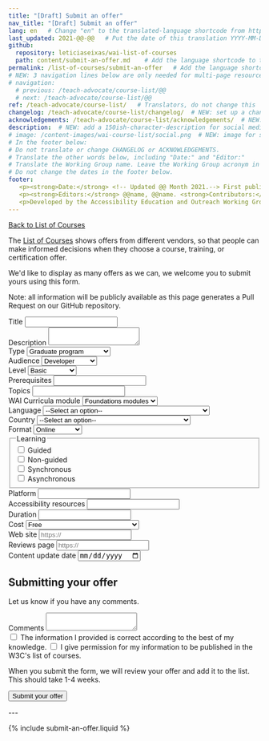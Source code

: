 ```yaml
---
title: "[Draft] Submit an offer"
nav_title: "[Draft] Submit an offer"
lang: en   # Change "en" to the translated-language shortcode from https://www.iana.org/assignments/language-subtag-registry/language-subtag-registry
last_updated: 2021-@@-@@   # Put the date of this translation YYYY-MM-DD (with month in the middle)
github:
  repository: leticiaseixas/wai-list-of-courses
  path: content/submit-an-offer.md    # Add the language shortcode to the middle of the filename, for example: content/index.fr.md
permalink: /list-of-courses/submit-an-offer   # Add the language shortcode to the end, with no slash at end, for example: /link/to/page/fr
# NEW: 3 navigation lines below are only needed for multi-page resources where you have previous and next at the bottom. If so, un-comment them; otherwise delete these lines.
# navigation:
  # previous: /teach-advocate/course-list/@@
  # next: /teach-advocate/course-list/@@
ref: /teach-advocate/course-list/   # Translators, do not change this
changelog: /teach-advocate/course-list/changelog/  # NEW: set up a changelog so it's ready for later
acknowledgements: /teach-advocate/course-list/acknowledgements/  # NEW: delete if don't have a separate acknowledgements page. And delete it in the footer below.
description:  # NEW: add a 150ish-character-description for social media   # translate the description
# image: /content-images/wai-course-list/social.png  # NEW: image for social media (leave commented out if we don't have a specific one for this reource)
# In the footer below:
# Do not translate or change CHANGELOG or ACKNOWLEDGEMENTS.
# Translate the other words below, including "Date:" and "Editor:"
# Translate the Working Group name. Leave the Working Group acronym in English.
# Do not change the dates in the footer below.
footer: 
   <p><strong>Date:</strong> <!-- Updated @@ Month 2021.--> First published Month 20@@. CHANGELOG.</p>
   <p><strong>Editors:</strong> @@name, @@name. <strong>Contributors:</strong> @@name, @@name, and <a href="https://www.w3.org/groups/wg/eowg/participants">participants of the EOWG</a>. ACKNOWLEDGEMENTS lists contributors and credits.</p>
   <p>Developed by the Accessibility Education and Outreach Working Group (<a href="http://www.w3.org/WAI/EO/">EOWG</a>). Developed as part of the <a href="https://www.w3.org/WAI/about/projects/wai-coop/">WAI-CooP project</a>, co-funded by the European Commission.</p>
---
```


<div style="grid-column: 4 / span 4">

<style>
{% include css/styles.css %}
main > header { grid-column: 4 / span 4; }
</style>

<a href="../">Back to List of Courses</a>

<form>
  <p>The <a href="../">List of Courses</a> shows offers from different vendors, so that people can make informed decisions when they choose a course, training, or certification offer.</p>
  <p>We'd like to display as many offers as we can, we welcome you to submit yours using this form.</p>
  <p>Note: all information will be publicly available as this page generates a Pull Request on our GitHub repository.</p>


<div class="field">
    <label for="offer-name">Title</label>
    <input type="text" id="offer-name" required>
</div>

<div class="field">
    <label for="offer-description">Description</label>
    <textarea id="offer-description"></textarea>
</div>

<div class="field">
    <label for="offer-type">Type</label>
    <select id="offer-type">
        <option value="offer-type-graduate">Graduate program</option>
        <option value="offer-type-undergraduate">Undergraduate program</option>
        <option value="offer-type-training">Training program</option>
        <option value="offer-type-certification">Professional certification</option>
        <option value="offer-type-other">Other</option>
    </select>
</div>

<div class="field">
    <label for="offer-audience">Audience</label>
    <select id="offer-audience">
        <option value="offer-audience-developer">Developer</option>
        <option value="offer-audience-designer">Designer</option>
        <option value="offer-audience-content-author">Content author</option>
        <option value="offer-audience-manager">Manager</option>
        <option value="offer-audience-tester">Tester</option>        
        <option value="offer-audience-other">Other</option>
    </select>
</div>

<div class="field">
    <label for="offer-level">Level</label>
    <select id="offer-level">
        <option value="offer-level-basic">Basic</option>
        <option value="offer-level-intermediate">Intermediate</option>
        <option value="offer-level-advanced">Advanced</option>
    </select>
</div>

<div class="field">
    <label for="offer-prerequisites">Prerequisites</label>
    <input type="text" id="prerequisites">
</div>

<div class="field">
    <label for="offer-topics">Topics</label>
    <input type="text" id="topics">
</div>

<div class="field">
    <label for="offer-curricula_correspondence">WAI Curricula module</label>
    <select id="offer-curricula_correspondence">
        <option value="offer-curricula_correspondence-foundations">Foundations modules</option>
        <option value="offer-curricula_correspondence-developer">Developer modules</option>
        <option value="offer-curricula_correspondence-none">None</option>
    </select>
</div>

<div class="field">
    <label for="offer-language">Language</label>
    <select name="language" id="language">
        <option value="">--Select an option--</option>
        {% for language in site.data.lang %}
            <option value="{{ language[0] }}">{{ language[1].name }} ({{language[1].nativeName }})</option>
        {% endfor %}
    </select>
</div>

<div class="field">
    <label for="country">Country</label>
    <select name="country" id="country">
        <option value="">--Select an option--</option>
        {% for country in site.data.countries %}
            <option value="{{ country[0] }}">{{ country[1].name }} ({{country[1].nativeName}})</option>
        {% endfor %}
    </select>
</div>

<div class="field">
    <label for="offer-format">Format</label>
    <select id="offer-format">
        <option value="offer-format-online">Online</option>
        <option value="offer-format-face-to-face">Face-to-face</option>
        <option value="offer-format-hybrid">Hybrid</option>
    </select>
</div>

<fieldset class="field" id="offer-learning">
    <legend class="label">Learning</legend>
    <div class="radio-field">
        <input type="checkbox" id="offer-learning-guided" value="offer-learning-guided">
        <label for="offer-learning-guided">Guided</label>
    </div>
    <div class="radio-field">
        <input type="checkbox" id="offer-learning-non-guided" value="offer-learning-non-guided">
        <label for="offer-learning">Non-guided</label>
    </div>
    <div class="radio-field">
        <input type="checkbox" id="offer-learning-synchronous" value="offer-learning-synchronous">
        <label for="offer-learning-synchronous">Synchronous</label>
    </div>
    <div class="radio-field">
        <input type="checkbox" id="offer-learning-asynchronous" value="offer-learning-asynchronous">
        <label for="offer-learning-asynchronous">Asynchronous</label>
    </div>            
</fieldset>

<div class="field">
    <label for="offer-platform">Platform</label>
    <input type="text" id="platform">
</div>

<div class="field">
    <label for="offer-accessibility-resources">Accessibility resources</label>
    <input type="text" id="offer-accessibility-resources">
</div>
<div class="field">
    <label for="offer-duration">Duration</label>
    <input type="text" id="offer-duration">
</div>

<div class="field">
    <label for="offer-cost">Cost</label>
    <select id="offer-cost">
        <option value="offer-cost-free">Free</option>
        <option value="offer-cost-free-certificates-for-purchase">Free with certificates for purchase</option>
        <option value="offer-cost-free-limited-time">Free for limited content or duration</option>
        <option value="offer-cost-free-or-reduced-for-some">Free or reduced fee for some</option>
        <option value="offer-cost">Paid</option>
    </select>
</div>

<div class="field">
    <label for="offer-website">Web site</label>
    <input type="text" id="offer-website" placeholder="https://">
</div>

<div class="field">
    <label for="offer-reviews-page">Reviews page</label>
    <input type="text" id="offer-reviews-page" placeholder="https://">
</div>
<div class="field">
    <label for="offer-content-update">Content update date</label>
    <input type="date" id="offer-content-update">
</div>

<h2>Submitting your offer</h2>
  <p>Let us know if you have any comments.</p>
  <div class="field">
    <label for="comments">Comments</label>
    <textarea id="comments"></textarea>
  </div>

  <div class="field">
    <label><input type="checkbox" required> The information I provided is correct according to the best of my knowledge.</label>
    <label><input type="checkbox" required> I give permission for my information to be published in the W3C's list of courses.</label>
  </div>
  <p>When you submit the form, we will review your offer and add it to the list. This should take 1-4 weeks.</p>
  <div class="field">
    <button type="submit">Submit your offer</button>
  </div>

<p>---</p>
{% include submit-an-offer.liquid %}
</form>
</div>
<script>
{% include js/offers.js %}
</script>